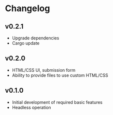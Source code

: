 # Changelog

## v0.2.1

- Upgrade dependencies
- Cargo update

## v0.2.0

- HTML/CSS UI, submission form
- Ability to provide files to use custom HTML/CSS

## v0.1.0

- Initial development of required basic features
- Headless operation
